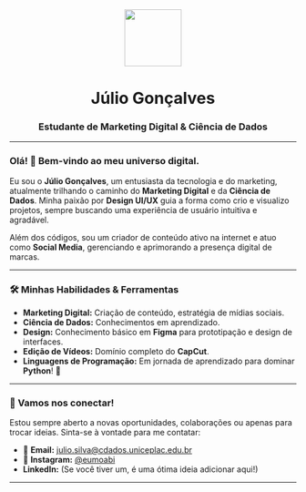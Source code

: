 <div align="center">
  <img src="https://media.giphy.com/media/v1.Y2lkPTc5MGI3NjExcWtieHh5MjlibWJnYTc0Y2E2cXA3bGsxazhtYTNtZ2luejcweXp2dSZlcD12MV9naWZzX3NlYXJjaCZjdD1n/DlitwI2YtWreM/giphy.gif" width="100" />
  <h1>Júlio Gonçalves</h1>
  <h3>Estudante de Marketing Digital & Ciência de Dados</h3>
</div>

---

### Olá! 👋 Bem-vindo ao meu universo digital.

Eu sou o **Júlio Gonçalves**, um entusiasta da tecnologia e do marketing, atualmente trilhando o caminho do **Marketing Digital** e da **Ciência de Dados**. Minha paixão por **Design UI/UX** guia a forma como crio e visualizo projetos, sempre buscando uma experiência de usuário intuitiva e agradável.

Além dos códigos, sou um criador de conteúdo ativo na internet e atuo como **Social Media**, gerenciando e aprimorando a presença digital de marcas.

---

### 🛠️ Minhas Habilidades & Ferramentas

- **Marketing Digital:** Criação de conteúdo, estratégia de mídias sociais.
- **Ciência de Dados:** Conhecimentos em aprendizado.
- **Design:** Conhecimento básico em **Figma** para prototipação e design de interfaces.
- **Edição de Vídeos:** Domínio completo do **CapCut**.
- **Linguagens de Programação:** Em jornada de aprendizado para dominar **Python**! 🐍

---

### 🔗 Vamos nos conectar!

Estou sempre aberto a novas oportunidades, colaborações ou apenas para trocar ideias. Sinta-se à vontade para me contatar:

- 📧 **Email:** julio.silva@cdados.uniceplac.edu.br
- 📸 **Instagram:** [@eumoabi](https://instagram.com/eumoabi)
- **LinkedIn:** (Se você tiver um, é uma ótima ideia adicionar aqui!)

---
